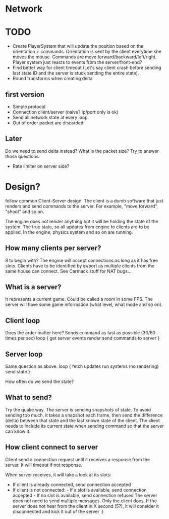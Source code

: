 # Network

# TODO

- Create PlayerSystem that will update the position based on the orientation + commands. Orientation is sent by the client everytime she moves the mouse. Commands are move forward/backward/left/right. Player system just reacts to events from the server/front-end?
- Find better way for client timeout (Let's say client crash before sending last state ID and the server is stuck sending the entire state).
- Round transforms when creating delta

## first version
- Simple protocol
- Connection client/server (naive? Ip/port only is ok)
- Send all network state at every loop
- Out of order packet are discarded

## Later
Do we need to send delta instead?
What is the packet size?
Try to answer those questions.
- Rate limiter on server side?

# Design?

follow common Client-Server design.
The client is a dumb software that just renders and send commands to the server.
For example, "move forward", "shoot" and so on.

The engine does not render anything but it will be holding the state of the system.
The true state, so all updates from engine to clients are to be applied. In the engine,
physics system and so on are running.

## How many clients per server?
8 to begin with? The engine will accept connections as long as it has free slots.
Clients have to be identified by ip/port as multiple clients from the same house
can connect. See Carmack stuff for NAT bugs...


## What is a server?
It represents a current game. Could be called a room in some FPS. The
server will have some game information (what level, what mode and so on).

## Client loop

Does the order matter here? Sends command as fast as possible (30/60 times per sec)
loop {
        get server events
        render
        send commands to server
}

## Server loop

Same question as above.
loop {
        fetch updates
        run systems (no rendering)
        send state
}

How often do we send the state?

## What to send?
Try the quake way. The server is sending snapshots of state. To avoid sending
too much, it takes a snapshot each frame, then send the difference (delta)
between that state and the last known state of the client. The client needs to
include its current state when sending command so that the server can know it.

## How client connect to server

Client send a connection request until it receives a response from the server.
It will timeout if not response.

When server receives, it will take a look at its slots:
- If client is already connected, send connection accepted
- If client is not connected:
        - If a slot is available, send connection accepted
        - If no slot is available, send connection refused
The server does not need to send multiple messages. Only the client does.
If the server does not hear from the client in X second (5?), it will consider
it disconnected and kick it out of the server :)
